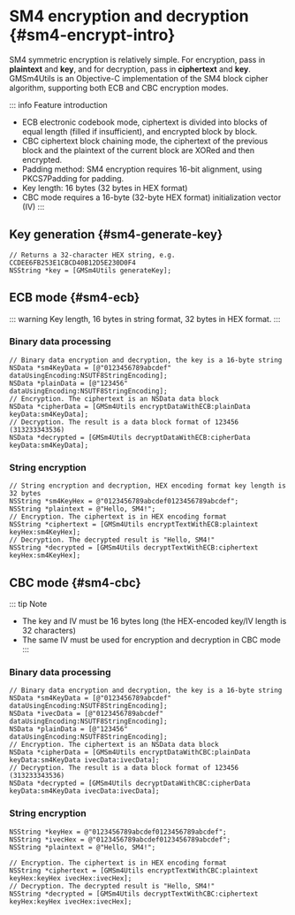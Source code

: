 # SM4 encryption and decryption {#sm4-encrypt-intro}

SM4 symmetric encryption is relatively simple. For encryption, pass in **plaintext** and **key**, and for decryption, pass in **ciphertext** and **key**. GMSm4Utils is an Objective-C implementation of the SM4 block cipher algorithm, supporting both ECB and CBC encryption modes.

::: info Feature introduction
- ECB electronic codebook mode, ciphertext is divided into blocks of equal length (filled if insufficient), and encrypted block by block.
- CBC ciphertext block chaining mode, the ciphertext of the previous block and the plaintext of the current block are XORed and then encrypted.
- Padding method: SM4 encryption requires 16-bit alignment, using PKCS7Padding for padding.
- Key length: 16 bytes (32 bytes in HEX format)
- CBC mode requires a 16-byte (32-byte HEX format) initialization vector (IV)
:::

## Key generation {#sm4-generate-key}

```objc
// Returns a 32-character HEX string, e.g. CCDEE6FB253E1CBCD40B12D5E230D0F4
NSString *key = [GMSm4Utils generateKey];
```

## ECB mode {#sm4-ecb}

::: warning
Key length, 16 bytes in string format, 32 bytes in HEX format.
:::

### Binary data processing

```objc
// Binary data encryption and decryption, the key is a 16-byte string
NSData *sm4KeyData = [@"0123456789abcdef" dataUsingEncoding:NSUTF8StringEncoding];
NSData *plainData = [@"123456" dataUsingEncoding:NSUTF8StringEncoding];
// Encryption. The ciphertext is an NSData data block
NSData *cipherData = [GMSm4Utils encryptDataWithECB:plainData keyData:sm4KeyData];
// Decryption. The result is a data block format of 123456 (313233343536)
NSData *decrypted = [GMSm4Utils decryptDataWithECB:cipherData keyData:sm4KeyData];
```

### String encryption

```objc
// String encryption and decryption, HEX encoding format key length is 32 bytes
NSString *sm4KeyHex = @"0123456789abcdef0123456789abcdef";
NSString *plaintext = @"Hello, SM4!";
// Encryption. The ciphertext is in HEX encoding format
NSString *ciphertext = [GMSm4Utils encryptTextWithECB:plaintext keyHex:sm4KeyHex];
// Decryption. The decrypted result is "Hello, SM4!"
NSString *decrypted = [GMSm4Utils decryptTextWithECB:ciphertext keyHex:sm4KeyHex];
```

## CBC mode {#sm4-cbc}

::: tip Note
- The key and IV must be 16 bytes long (the HEX-encoded key/IV length is 32 characters)
- The same IV must be used for encryption and decryption in CBC mode
:::

### Binary data processing

```objc
// Binary data encryption and decryption, the key is a 16-byte string
NSData *sm4KeyData = [@"0123456789abcdef" dataUsingEncoding:NSUTF8StringEncoding];
NSData *ivecData = [@"0123456789abcdef" dataUsingEncoding:NSUTF8StringEncoding];
NSData *plainData = [@"123456" dataUsingEncoding:NSUTF8StringEncoding];
// Encryption. The ciphertext is an NSData data block
NSData *cipherData = [GMSm4Utils encryptDataWithCBC:plainData keyData:sm4KeyData ivecData:ivecData];
// Decryption. The result is a data block format of 123456 (313233343536)
NSData *decrypted = [GMSm4Utils decryptDataWithCBC:cipherData keyData:sm4KeyData ivecData:ivecData];
```

### String encryption

```objc
NSString *keyHex = @"0123456789abcdef0123456789abcdef";
NSString *ivecHex = @"0123456789abcdef0123456789abcdef";
NSString *plaintext = @"Hello, SM4!";

// Encryption. The ciphertext is in HEX encoding format
NSString *ciphertext = [GMSm4Utils encryptTextWithCBC:plaintext keyHex:keyHex ivecHex:ivecHex];
// Decryption. The decrypted result is "Hello, SM4!"
NSString *decrypted = [GMSm4Utils decryptTextWithCBC:ciphertext keyHex:keyHex ivecHex:ivecHex];
```
